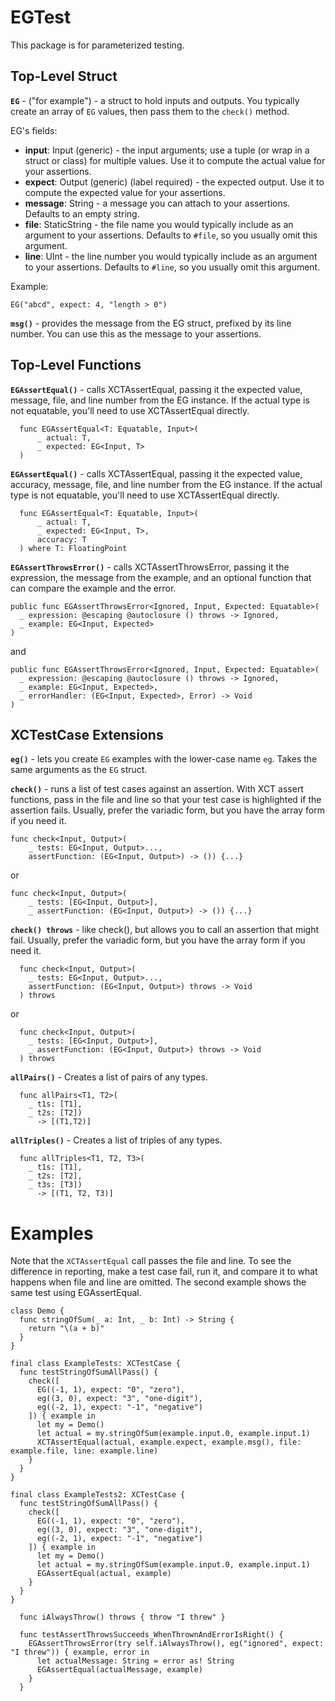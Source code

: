 # EGTest

This package is for parameterized testing.

## Top-Level Struct
**`EG`** - ("for example") - a struct to hold inputs and outputs. You typically create an array of `EG` values, then pass them to the `check()` method.

EG's fields:

* __input__: Input (generic) - the input arguments; use a tuple (or wrap in a struct or class) for multiple values. Use it to compute the actual value for your assertions.
* __expect__: Output (generic) (label required) - the expected output. Use it to compute the expected value for your assertions. 
* __message__: String - a message you can attach to your assertions. Defaults to an empty string.
* __file__: StaticString - the file name you would typically include as an argument to your assertions. Defaults to `#file`, so you usually omit this argument. 
* __line__: UInt - the line number you would typically include as an argument to your assertions. Defaults to `#line`, so you usually omit this argument.

Example:
```
EG("abcd", expect: 4, "length > 0")
```

**`msg()`** - provides the message from the EG struct, prefixed by its line number. You can use this as the message to your assertions.

## Top-Level Functions
**`EGAssertEqual()`** - calls XCTAssertEqual, passing it the expected value, message, file, and line number from the EG instance. If the actual type is not equatable, you'll need to use XCTAssertEqual directly.

```
  func EGAssertEqual<T: Equatable, Input>(
      _ actual: T, 
      _ expected: EG<Input, T>
  )
```

**`EGAssertEqual()`** - calls XCTAssertEqual, passing it the expected value, accuracy, message, file, and line number from the EG instance. If the actual type is not equatable, you'll need to use XCTAssertEqual directly.

```
  func EGAssertEqual<T: Equatable, Input>(
      _ actual: T, 
      _ expected: EG<Input, T>,
      accuracy: T
  ) where T: FloatingPoint
```

**`EGAssertThrowsError()`** - calls XCTAssertThrowsError, passing it the expression, the message from the example, and an optional function that can compare the example and the error.

```
public func EGAssertThrowsError<Ignored, Input, Expected: Equatable>(
  _ expression: @escaping @autoclosure () throws -> Ignored,
  _ example: EG<Input, Expected>
)
```
and 
```
public func EGAssertThrowsError<Ignored, Input, Expected: Equatable>(
  _ expression: @escaping @autoclosure () throws -> Ignored,
  _ example: EG<Input, Expected>,
  _ errorHandler: (EG<Input, Expected>, Error) -> Void
)
```

## XCTestCase Extensions
**`eg()`** - lets you create `EG` examples with the lower-case name `eg`. Takes the same arguments as the `EG` struct.

**`check()`** - runs a list of test cases against an assertion. With XCT assert functions, pass in the file and line so that your test case is highlighted if the assertion fails. Usually, prefer the variadic form, but you have the array form if you need it. 

```
func check<Input, Output>(
    _ tests: EG<Input, Output>...,
    assertFunction: (EG<Input, Output>) -> ()) {...}
```
or
```
func check<Input, Output>(
    _ tests: [EG<Input, Output>],
    _ assertFunction: (EG<Input, Output>) -> ()) {...}
```

**`check() throws`** - like check(), but allows you to call an assertion that might fail. Usually, prefer the variadic form, but you have the array form if you need it. 

```
  func check<Input, Output>(
    _ tests: EG<Input, Output>...,
    assertFunction: (EG<Input, Output>) throws -> Void
  ) throws 
```
or
```
  func check<Input, Output>(
    _ tests: [EG<Input, Output>],
    _ assertFunction: (EG<Input, Output>) throws -> Void
  ) throws 
```

**`allPairs()`** - Creates a list of pairs of any types.
```
  func allPairs<T1, T2>(
    _ t1s: [T1],
    _ t2s: [T2])
      -> [(T1,T2)]
```

**`allTriples()`** - Creates a list of triples of any types.
```
  func allTriples<T1, T2, T3>(
    _ t1s: [T1],
    _ t2s: [T2],
    _ t3s: [T3]) 
      -> [(T1, T2, T3)]
```

# Examples
Note that the `XCTAssertEqual` call passes the file and line. To see the difference in reporting, make a test case fail, run it, and compare it to what happens when file and line are omitted. 
The second example shows the same test using EGAssertEqual.

```
class Demo {
  func stringOfSum(_ a: Int, _ b: Int) -> String {
    return "\(a + b)"
  }
}

final class ExampleTests: XCTestCase {
  func testStringOfSumAllPass() {
    check([
      EG((-1, 1), expect: "0", "zero"),
      eg((3, 0), expect: "3", "one-digit"),
      eg((-2, 1), expect: "-1", "negative")
    ]) { example in
      let my = Demo()
      let actual = my.stringOfSum(example.input.0, example.input.1)
      XCTAssertEqual(actual, example.expect, example.msg(), file: example.file, line: example.line)
    }
  }
}

final class ExampleTests2: XCTestCase {
  func testStringOfSumAllPass() {
    check([
      EG((-1, 1), expect: "0", "zero"),
      eg((3, 0), expect: "3", "one-digit"),
      eg((-2, 1), expect: "-1", "negative")
    ]) { example in
      let my = Demo()
      let actual = my.stringOfSum(example.input.0, example.input.1)
      EGAssertEqual(actual, example)
    }
  }
}

```

```
  func iAlwaysThrow() throws { throw "I threw" }

  func testAssertThrowsSucceeds_WhenThrownAndErrorIsRight() {
    EGAssertThrowsError(try self.iAlwaysThrow(), eg("ignored", expect: "I threw")) { example, error in
      let actualMessage: String = error as! String
      EGAssertEqual(actualMessage, example)
    }
  }
```

